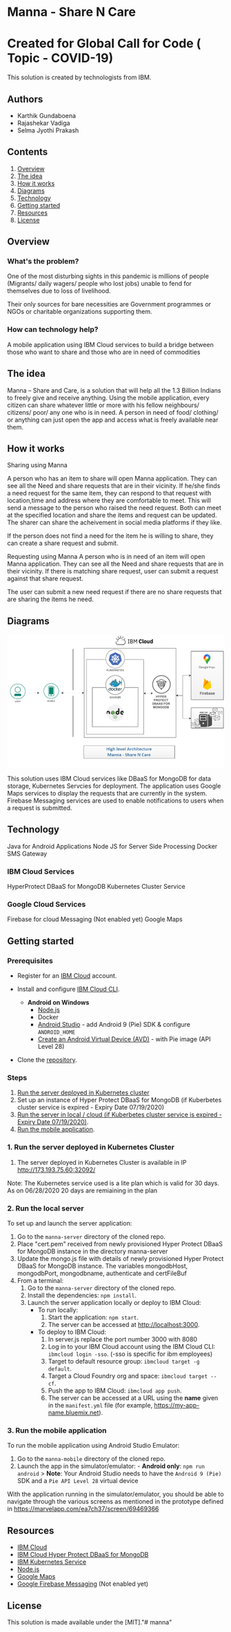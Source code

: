 # Manna - Share N Care
# Created for Global Call for Code ( Topic - COVID-19)

This solution is created by technologists from IBM.

## Authors

- Karthik Gundaboena
- Rajashekar Vadiga
- Selma Jyothi Prakash

## Contents

1. [Overview](#overview)
2. [The idea](#the-idea)
3. [How it works](#how-it-works)
4. [Diagrams](#diagrams)
6. [Technology](#technology)
7. [Getting started](#getting-started)
8. [Resources](#resources)
9. [License](#license)

## Overview

### What's the problem?

One of the most disturbing sights in this pandemic is millions of people (Migrants/ daily wagers/ people who lost jobs) unable to fend for  themselves due to loss of livelihood.​

​Their only sources for bare necessities are Government programmes or NGOs or charitable organizations supporting them. 

### How can technology help?

 A mobile application using IBM Cloud services to build a bridge between those who want to share and those who are in need of commodities


## The idea

Manna – Share and Care, is a solution that will help all the 1.3 Billion Indians to freely give and receive anything. Using the mobile application, every citizen can share whatever little or more with his fellow neighbours/ citizens/ poor/ any one who is in need. A person in need of food/ clothing/ or anything can just open the app and access what is freely available near them.


## How it works

Sharing using Manna

A person who has an item to share will open Manna application. They can see all the Need and share requests that are in their vicinity. If he/she finds a need request for the same item, they can respond to that request with location,time and address where they are comfortable to meet. This will send a message to the person who raised the need request. Both can meet at the specified location and share the items and request can be updated. The sharer can share the acheivement in social media platforms if they like.

If the person does not find a need for the item he is willing to share, they can create a share request and submit.


Requesting using Manna
A person who is in need of an item will open Manna application. They can see all the Need and share requests that are in their vicinity. If there is matching share request, user can submit a request against that share request.

The user can submit a new need request if there are no share requests that are sharing the items he need.

## Diagrams

![Manna architecture diagram](/MannaArchitecture.png)

This solution uses IBM Cloud services like DBaaS for MongoDB for data storage, Kubernetes Servcies for deployment. The application uses Google Maps services to display the requests that are currently in the system. Firebase Messaging services are used to enable notifications to users when a request is submitted.


## Technology

Java for Android Applications
Node JS for Server Side Processing
Docker
SMS Gateway
### IBM Cloud Services
HyperProtect DBaaS for MongoDB
Kubernetes Cluster Service
### Google Cloud Services
Firebase  for cloud Messaging (Not enabled yet)
Google Maps


## Getting started

### Prerequisites

- Register for an [IBM Cloud](https://cloud.ibm.com/login) account.
- Install and configure [IBM Cloud CLI](https://cloud.ibm.com/docs/cli?topic=cloud-cli-getting-started#overview).

    - **Android on Windows**
        - [Node.js](https://nodejs.org/en/)
        - Docker 
        - [Android Studio](https://developer.android.com/studio/index.html) - add Android 9 (Pie) SDK & configure `ANDROID_HOME`
        - [Create an Android Virtual Device (AVD)](https://developer.android.com/studio/run/managing-avds.html) - with Pie image (API Level 28)
- Clone the [repository](https://github.com/Manna).

### Steps

1. [Run the server deployed in Kubernetes cluster](#1-run-the-server)
2. Set up an instance of Hyper Protect DBaaS for MongoDB  (if Kuberbetes cluster service is expired - Expiry Date 07/19/2020)
3. [Run the server in local / cloud (if Kuberbetes cluster service is expired - Expiry Date 07/19/2020)](#2-run-the-server).
4. [Run the mobile application](#3-run-the-mobile-application).

### 1. Run the server deployed in Kubernetes Cluster
1. The server deployed in Kubernetes Cluster is available in IP http://173.193.75.60:32092/

Note: The Kubernetes service used is a lite plan which is valid for 30 days. As on 06/28/2020 20 days are remiaining in the plan

### 2. Run the local server

To set up and launch the server application:

1. Go to the `manna-server` directory of the cloned repo.
2. Place "cert.pem" received from newly provisioned Hyper Protect DBaaS for MongoDB instance in the directory manna-server
3. Update the mongo.js file with details of newly provisioned Hyper Protect DBaaS for MongoDB instance. The variables mongodbHost, mongodbPort, mongodbname, authenticate and certFileBuf
4. From a terminal:
    1. Go to the `manna-server` directory of the cloned repo.
    2. Install the dependencies: `npm install`.
    3. Launch the server application locally or deploy to IBM Cloud:
        - To run locally:
            1. Start the application: `npm start`.
            2. The server can be accessed at <http://localhost:3000>.
        - To deploy to IBM Cloud:
            1. In server.js replace the port number 3000 with 8080
            2. Log in to your IBM Cloud account using the IBM Cloud CLI: `ibmcloud login -sso`. (-sso is specific for ibm employees)
            2. Target to default resource group: `ibmcloud target -g default`.
            2. Target a Cloud Foundry org and space: `ibmcloud target --cf`.
            3. Push the app to IBM Cloud: `ibmcloud app push`.
            4. The server can be accessed at a URL using the **name** given in the `manifest.yml` file (for example,  <https://my-app-name.bluemix.net>).

### 3. Run the mobile application

To run the mobile application using Android Studio Emulator:

1. Go to the `manna-mobile` directory of the cloned repo.
2. Launch the app in the simulator/emulator:
        - **Android only**: `npm run android`
            > **Note**: Your Android Studio needs to have the `Android 9 (Pie)` SDK and a `Pie API Level 28` virtual device

With the application running in the simulator/emulator, you should be able to navigate through the various screens as mentioned in the prototype defined in https://marvelapp.com/ea7ch37/screen/69469366


## Resources

- [IBM Cloud](https://www.ibm.com/cloud)
- [IBM Cloud Hyper Protect DBaaS for MongoDB](https://cloud.ibm.com/docs/hyper-protect-dbaas-for-mongodb)
- [IBM Kubernetes Service](https://cloud.ibm.com/docs/containers?topic=containers-getting-started)
- [Node.js](https://nodejs.org)
- [Google Maps](https://developers.google.com/maps/documentation/android-sdk/start)
- [Google Firebase Messaging](https://firebase.google.com/docs/cloud-messaging/android/client) (Not enabled yet)


## License
This solution is made available under the [MIT]."# manna" 
